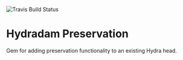 ![Travis Build Status](https://travis-ci.org/WGBH/hydradam-preservation.svg?branch=master)

# Hydradam Preservation

Gem for adding preservation functionality to an existing Hydra head.
